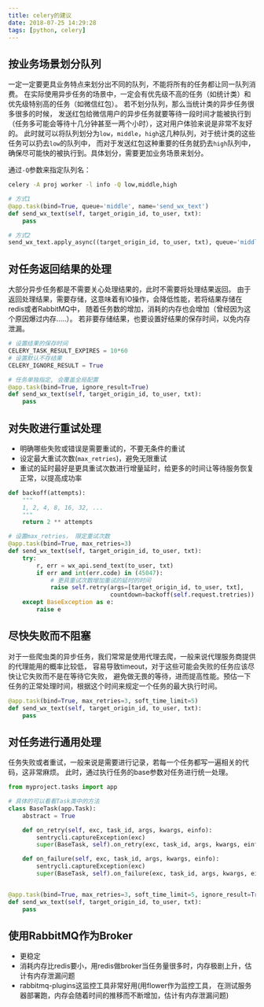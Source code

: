 ```yaml
---
title: celery的建议
date: 2018-07-25 14:29:28
tags: [python, celery]
---
```


## 按业务场景划分队列

一定一定要更具业务特点来划分出不同的队列，不能将所有的任务都让同一队列消费。
在实际使用异步任务的场景中，一定会有优先级不高的任务（如统计类）和优先级特别高的任务（如微信红包）。
若不划分队列，那么当统计类的异步任务很多很多的时候，
发送红包给微信用户的异步任务就要等待一段时间才能被执行到（任务多可能会等待十几分钟甚至一两个小时），这对用户体验来说是非常不友好的。
此时就可以将队列划分为`low`，`middle`，`high`这几种队列，对于统计类的这些任务可以扔去`low`的队列中，
而对于发送红包这种重要的任务就扔去`high`队列中，确保尽可能快的被执行到。具体划分，需要更加业务场景来划分。

通过`-Q`参数来指定队列名：

```bash
celery -A proj worker -l info -Q low,middle,high
```

```python
# 方式1
@app.task(bind=True, queue='middle', name='send_wx_text')
def send_wx_text(self, target_origin_id, to_user, txt):
    pass

# 方式2
send_wx_text.apply_async((target_origin_id, to_user, txt), queue='middle')
```

<!--more-->

## 对任务返回结果的处理

大部分异步任务都是不需要关心处理结果的，此时不需要将处理结果返回。
由于返回处理结果，需要存储，这意味着有IO操作，会降低性能，若将结果存储在redis或者RabbitMQ中，
随着任务数的增加，消耗的内存也会增加（曾经因为这个原因爆过内存.....）。
若非要存储结果，也要设置好结果的保存时间，以免内存泄漏。

```python
# 设置结果的保存时间
CELERY_TASK_RESULT_EXPIRES = 10*60
# 设置默认不存结果
CELERY_IGNORE_RESULT = True

# 任务单独指定, 会覆盖全局配置
@app.task(bind=True, ignore_result=True)
def send_wx_text(self, target_origin_id, to_user, txt):
    pass
```

## 对失败进行重试处理

* 明确哪些失败或错误是需要重试的，不要无条件的重试
* 设定最大重试次数(`max_retries`)，避免无限重试
* 重试的延时最好是更具重试次数进行增量延时，给更多的时间让等待服务恢复正常，以提高成功率

```python
def backoff(attempts):
    """
    1, 2, 4, 8, 16, 32, ...
    """
    return 2 ** attempts

# 设置max_retries， 限定重试次数
@app.task(bind=True, max_retries=3)
def send_wx_text(self, target_origin_id, to_user, txt):
    try:
        r, err = wx_api.send_text(to_user, txt)
        if err and int(err.code) in (45047):
            # 更具重试次数增加重试的延时的时间
            raise self.retry(args=[target_origin_id, to_user, txt],
                             countdown=backoff(self.request.tretries))
    except BaseException as e:
        raise e
```

## 尽快失败而不阻塞

对于一些爬虫类的异步任务，我们常常是使用代理去爬，一般来说代理服务商提供的代理能用的概率比较低，
容易导致timeout，对于这些可能会失败的任务应该尽快让它失败而不是在等待它失败，
避免做无畏的等待，进而提高性能。预估一下任务的正常处理时间，根据这个时间来规定一个任务的最大执行时间。

```python
@app.task(bind=True, max_retries=3, soft_time_limit=5)
def send_wx_text(self, target_origin_id, to_user, txt):
    pass
```

## 对任务进行通用处理

任务失败或者重试，一般来说是需要进行记录，若每一个任务都写一遍相关的代码，这非常麻烦。
此时，通过执行任务的base参数对任务进行统一处理。

```python
from myproject.tasks import app

# 具体的可以看看Task类中的方法
class BaseTask(app.Task):
    abstract = True

    def on_retry(self, exc, task_id, args, kwargs, einfo):
        sentrycli.captureException(exc)
        super(BaseTask, self).on_retry(exc, task_id, args, kwargs, einfo)

    def on_failure(self, exc, task_id, args, kwargs, einfo):
        sentrycli.captureException(exc)
        super(BaseTask, self).on_failure(exc, task_id, args, kwargs, einfo)


@app.task(bind=True, max_retries=3, soft_time_limit=5, ignore_result=True, base=BaseTask)
def send_wx_text(self, target_origin_id, to_user, txt):
    pass
```

## 使用RabbitMQ作为Broker

* 更稳定
* 消耗内存比redis要小，用redis做broker当任务量很多时，内存极剧上升，估计有内存泄漏问题
* rabbitmq-plugins这监控工具非常好用(用flower作为监控工具，
    在测试服务器部署跑，内存会随着时间的推移而不断增加，估计有内存泄漏问题)
